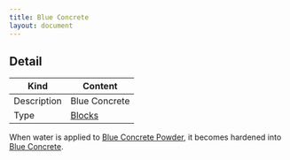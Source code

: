 ```yaml
---
title: Blue Concrete
layout: document
---
```

## Detail

|Kind|Content|
|---|---|
|Description|Blue Concrete|
|Type|[Blocks](Blocks)|

When water is applied to [Blue Concrete Powder](Blue_Concrete_Powder), it becomes hardened into [Blue Concrete](Blue_Concrete).
